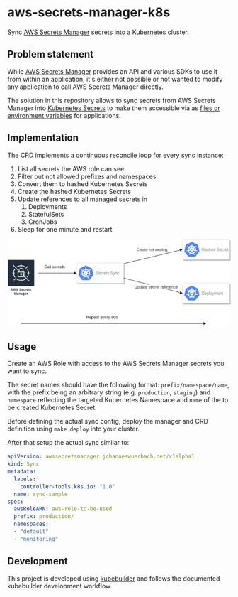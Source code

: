# aws-secrets-manager-k8s

Sync [AWS Secrets Manager](https://aws.amazon.com/secrets-manager/) secrets into a Kubernetes
cluster.

## Problem statement

While [AWS Secrets Manager](https://aws.amazon.com/secrets-manager/) provides an API and various SDKs
to use it from within an application, it's either not possible or not wanted to modify any application to call AWS Secrets Manager directly.

The solution in this repository allows to sync secrets from AWS Secrets Manager into
[Kubernetes Secrets](https://kubernetes.io/docs/concepts/configuration/secret/) to make them accessible
via as [files or environment variables](https://kubernetes.io/docs/concepts/configuration/secret/#using-secrets)
for applications.

## Implementation

The CRD implements a continuous reconcile loop for every sync instance:

1. List all secrets the AWS role can see
1. Filter out not allowed prefixes and namespaces
1. Convert them to hashed Kubernetes Secrets
1. Create the hashed Kubernetes Secrets
1. Update references to all managed secrets in
   1. Deployments
   1. StatefulSets
   1. CronJobs
1. Sleep for one minute and restart

![Flow](flow.png)

## Usage

Create an AWS Role with access to the AWS Secrets Manager secrets you want to sync.

The secret names should have the following format: `prefix/namespace/name`, with the prefix
being an arbitrary string (e.g. `production`, `staging`) and `namespace` reflecting the targeted
Kubernetes Namespace and `name` of the to be created Kubernetes Secret.

Before defining the actual sync config, deploy the manager and CRD definition using `make deploy` into your cluster.

After that setup the actual sync similar to:

```yaml
apiVersion: awssecretsmanager.johanneswuerbach.net/v1alpha1
kind: Sync
metadata:
  labels:
    controller-tools.k8s.io: "1.0"
  name: sync-sample
spec:
  awsRoleARN: aws-role-to-be-used
  prefix: production/
  namespaces:
  - "default"
  - "monitoring"
```

## Development

This project is developed using [kubebuilder](http://book.kubebuilder.io/) and follows the documented kubebuilder development workflow.
